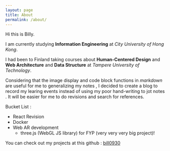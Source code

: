 ```yaml
---
layout: page
title: About
permalink: /about/
---
```


Hi this is Billy.  

I am currently studying <b>Information Engineering</b> at <i>City University of Hong Kong</i>. 

I had been to Finland taking courses about <b>Human-Centered Design</b> and  <b>Web Architecture</b> and <b>Data Structure</b>  at <i>Tampere University of Technology</i>.

Considering that the image display and code block functions in <i>markdown</i> are useful for me to generalizing my notes , I decided to create a blog to record my learing events instead of using my poor hand-writing to jot notes . It will be easier for me to do revisions and search for references.



 Bucket List :
- React Revision
- Docker
- Web AR development 
  - three.js (WebGL JS library) for FYP (very very very big project)!

You can check out my projects at this github : <data data-icon="ei-sc-github"></data>  [bill0930](https://github.com/bill0930)
